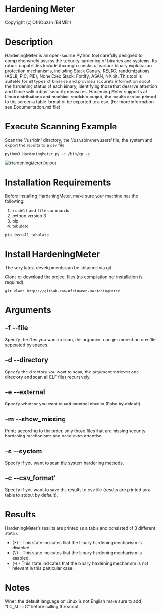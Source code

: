 # **Hardening Meter**

Copyright (c) OfriOuzan (B4MB1)

# Description
HardeningMeter is an open-source Python tool carefully designed to comprehensively assess the security hardening of 
binaries and systems. Its robust capabilities include thorough checks of various binary exploitation protection 
mechanisms, including Stack Canary, RELRO, randomizations (ASLR, PIC, PIE), None Exec Stack, Fortify, ASAN, NX bit. 
This tool is suitable for all types of binaries and provides accurate information about the hardening status of each 
binary, identifying those that deserve attention and those with robust security measures.
Hardening Meter supports all Linux distributions and machine-readable output, the results can be printed to the screen a table 
format or be exported to a csv.
(For more information see Documentation.md file)

# Execute Scanning Example
Scan the '/usr/bin' directory, the '/usr/sbin/newusers' file, the system and export the results to a csv file.
```
python3 HardeningMeter.py -f /bin/cp -s
```
![HardeningMeterOutput](https://github.com/OfriOuzan/HardeningMeter/assets/104366208/45ae211d-999d-4f08-a0dc-59cb0d488c63)

# Installation Requirements

Before installing HardeningMeter, make sure your machine has the following:
1. `readelf` and `file` commands
2. python version 3
3. pip
4. tabulate

`pip install tabulate`

# Install HardeningMeter

The very latest developments can be obtained via git.

Clone or download the project files (no compilation nor installation is required).
```
git clone https://github.com/OfriOuzan/HardeningMeter
```

# Arguments

## -f --file

Specify the files you want to scan, the argument can get more than one file seperated by spaces.

## -d --directory

Specify the directory you want to scan, the argument retrieves one directory and scan all ELF files recursively.

## -e --external

Specify whether you want to add external checks (False by default).

## -m --show_missing

Prints according to the order, only those files that are missing security hardening mechanisms and need extra attention.

## -s --system

Specify if you want to scan the system hardening methods.

## -c --csv_format'

Specify if you want to save the results to csv file (results are printed as a table to stdout by default).


# Results
HardeningMeter’s results are printed as a table and consisted of 3 different states:
- (X) - This state indicates that the binary hardening mechanism is disabled.
- (V) - This state indicates that the binary hardening mechanism is enabled.
- (-) - This state indicates that the binary hardening mechanism is not relevant in this particular case.

# Notes
When the default language on Linux is not English make sure to add "LC_ALL=C" before calling the script.

